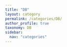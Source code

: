 ```yaml
---
title: "DB"
layout: category
permalink: /categories/DB/
author_profile: true
taxonomy: DB
sidebar:
  nav: "categories"
---
```

